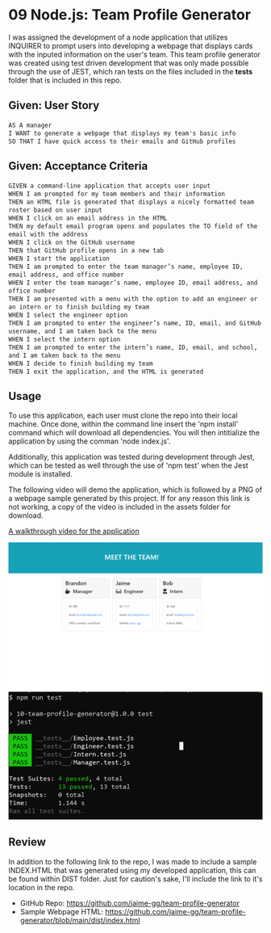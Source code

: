 # 09 Node.js: Team Profile Generator
I was assigned the development of a node application that utilizes INQUIRER to prompt users into developing a webpage that displays cards with the inputed information on the user's team. This team profile generator was created using test driven development that was only made possible through the use of JEST, which ran tests on the files included in the __tests__ folder that is included in this repo.  
 
## Given: User Story
 
```
AS A manager
I WANT to generate a webpage that displays my team's basic info
SO THAT I have quick access to their emails and GitHub profiles
```
 
## Given: Acceptance Criteria
 
```
GIVEN a command-line application that accepts user input
WHEN I am prompted for my team members and their information
THEN an HTML file is generated that displays a nicely formatted team roster based on user input
WHEN I click on an email address in the HTML
THEN my default email program opens and populates the TO field of the email with the address
WHEN I click on the GitHub username
THEN that GitHub profile opens in a new tab
WHEN I start the application
THEN I am prompted to enter the team manager’s name, employee ID, email address, and office number
WHEN I enter the team manager’s name, employee ID, email address, and office number
THEN I am presented with a menu with the option to add an engineer or an intern or to finish building my team
WHEN I select the engineer option
THEN I am prompted to enter the engineer’s name, ID, email, and GitHub username, and I am taken back to the menu
WHEN I select the intern option
THEN I am prompted to enter the intern’s name, ID, email, and school, and I am taken back to the menu
WHEN I decide to finish building my team
THEN I exit the application, and the HTML is generated
```
 
## Usage
To use this application, each user must clone the repo into their local machine. Once done, within the command line insert the 'npm install' command which will download all dependencies. You will then intitialize the application by using the comman 'node index.js'.

Additionally, this application was tested during development through Jest, which can be tested as well through the use of 'npm test' when the Jest module is installed. 

The following video will demo the application, which is followed by a PNG of a webpage sample generated by this project. If for any reason this link is not working, a copy of the video is included in the assets folder for download. 
 
[A walkthrough video for the application](https://drive.google.com/file/d/1AZxW8i7fmMYDRzRa3b_2SU3TZ7vIYpg7/view?usp=sharing)

![Image displaying the sample HTML file generated by this application](./assets/html.png)
![Image displaying the all the tests for the javascript classes successdfully passing](./assets/passing.png)

 
## Review
 
In addition to the following link to the repo, I was made to include a sample INDEX.HTML that was generated using my developed application, this can be found within DIST folder. Just for caution's sake, I'll include the link to it's location in the repo.
 
* GitHub Repo: https://github.com/jaime-gg/team-profile-generator
* Sample Webpage HTML: https://github.com/jaime-gg/team-profile-generator/blob/main/dist/index.html 
 
